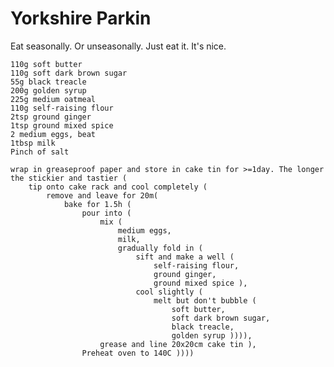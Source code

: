 Yorkshire Parkin
================

Eat seasonally. Or unseasonally. Just eat it. It's nice.

    110g soft butter
    110g soft dark brown sugar
    55g black treacle
    200g golden syrup
    225g medium oatmeal
    110g self-raising flour
    2tsp ground ginger
    1tsp ground mixed spice
    2 medium eggs, beat
    1tbsp milk
    Pinch of salt

    wrap in greaseproof paper and store in cake tin for >=1day. The longer the stickier and tastier (
        tip onto cake rack and cool completely (
            remove and leave for 20m(
                bake for 1.5h (
                    pour into (
                        mix (
                            medium eggs,
                            milk,
                            gradually fold in (
                                sift and make a well (
                                    self-raising flour,
                                    ground ginger,
                                    ground mixed spice ),
                                cool slightly (
                                    melt but don't bubble (
                                        soft butter,
                                        soft dark brown sugar,
                                        black treacle,
                                        golden syrup )))),
                        grease and line 20x20cm cake tin ),
                    Preheat oven to 140C ))))
